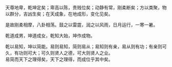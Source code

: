 天尊地卑，乾坤定矣；卑高以陈，贵贱位矣；动静有常，刚柔断矣；方以类聚，物以群分，吉凶生矣；在天成象，在地成形，变化见矣。

是故刚柔相摩，八卦相荡。鼓之以雷霆，润之以风雨，日月运行，一寒一暑。

乾道成男，坤道成女，乾知大始，坤作成物。

乾以易知，坤以简能。易则易知，简则易从；易知则有亲，易从则有功；有亲则可久，有功则可大；可久则贤人之德，可大则贤人之业。  
易简而天下之理得矣，天下之理得，而成位乎其中矣。
